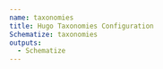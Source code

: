 ```yaml
---
name: taxonomies
title: Hugo Taxonomies Configuration
Schematize: taxonomies
outputs:
  - Schematize
---
```

